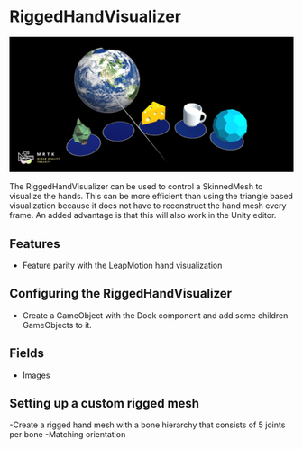 # RiggedHandVisualizer
![RiggedHandVisualizer](../../../../../Documentation/Images/Dock/MRTK_UX_Dock_Main.png)

The RiggedHandVisualizer can be used to control a SkinnedMesh to visualize the hands.
This can be more efficient than using the triangle based visualization because it does not have to reconstruct the hand mesh every frame. 
An added advantage is that this will also work in the Unity editor.

## Features
- Feature parity with the LeapMotion hand visualization

## Configuring the RiggedHandVisualizer
- Create a GameObject with the Dock component and add some children GameObjects to it.

## Fields
- Images 

## Setting up a custom rigged mesh

-Create a rigged hand mesh with a bone hierarchy that consists of 5 joints per bone 
-Matching orientation 
